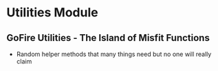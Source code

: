 # Utilities Module
## GoFire Utilities -  The Island of Misfit Functions
- Random helper methods that many things need but no one will really claim 
